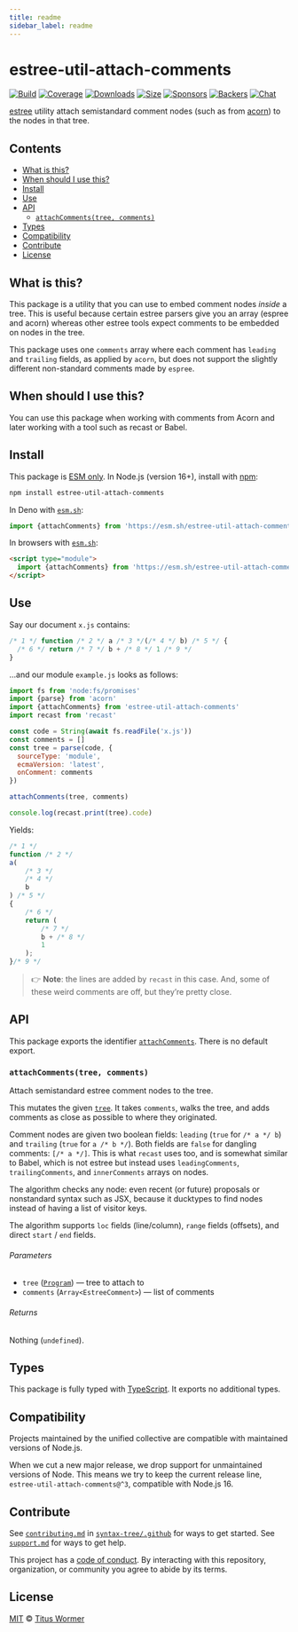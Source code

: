 ```yaml
---
title: readme
sidebar_label: readme
---
```

# estree-util-attach-comments

[![Build][build-badge]][build]
[![Coverage][coverage-badge]][coverage]
[![Downloads][downloads-badge]][downloads]
[![Size][size-badge]][size]
[![Sponsors][sponsors-badge]][collective]
[![Backers][backers-badge]][collective]
[![Chat][chat-badge]][chat]

[estree][] utility attach semistandard comment nodes (such as from [acorn][]) to
the nodes in that tree.

## Contents

*   [What is this?](#what-is-this)
*   [When should I use this?](#when-should-i-use-this)
*   [Install](#install)
*   [Use](#use)
*   [API](#api)
    *   [`attachComments(tree, comments)`](#attachcommentstree-comments)
*   [Types](#types)
*   [Compatibility](#compatibility)
*   [Contribute](#contribute)
*   [License](#license)

## What is this?

This package is a utility that you can use to embed comment nodes *inside* a
tree.
This is useful because certain estree parsers give you an array (espree and
acorn) whereas other estree tools expect comments to be embedded on nodes in the
tree.

This package uses one `comments` array where each comment has `leading` and
`trailing` fields, as applied by `acorn`, but does not support the slightly
different non-standard comments made by `espree`.

## When should I use this?

You can use this package when working with comments from Acorn and later working
with a tool such as recast or Babel.

## Install

This package is [ESM only][esm].
In Node.js (version 16+), install with [npm][]:

```sh
npm install estree-util-attach-comments
```

In Deno with [`esm.sh`][esmsh]:

```js
import {attachComments} from 'https://esm.sh/estree-util-attach-comments@3'
```

In browsers with [`esm.sh`][esmsh]:

```html
<script type="module">
  import {attachComments} from 'https://esm.sh/estree-util-attach-comments@3?bundle'
</script>
```

## Use

Say our document `x.js` contains:

```js
/* 1 */ function /* 2 */ a /* 3 */(/* 4 */ b) /* 5 */ {
  /* 6 */ return /* 7 */ b + /* 8 */ 1 /* 9 */
}
```

…and our module `example.js` looks as follows:

```js
import fs from 'node:fs/promises'
import {parse} from 'acorn'
import {attachComments} from 'estree-util-attach-comments'
import recast from 'recast'

const code = String(await fs.readFile('x.js'))
const comments = []
const tree = parse(code, {
  sourceType: 'module',
  ecmaVersion: 'latest',
  onComment: comments
})

attachComments(tree, comments)

console.log(recast.print(tree).code)
```

Yields:

```js
/* 1 */
function /* 2 */
a(
    /* 3 */
    /* 4 */
    b
) /* 5 */
{
    /* 6 */
    return (
        /* 7 */
        b + /* 8 */
        1
    );
}/* 9 */
```

> 👉 **Note**: the lines are added by `recast` in this case.
> And, some of these weird comments are off, but they’re pretty close.

## API

This package exports the identifier [`attachComments`][api-attach-comments].
There is no default export.

### `attachComments(tree, comments)`

Attach semistandard estree comment nodes to the tree.

This mutates the given [`tree`][estree].
It takes `comments`, walks the tree, and adds comments as close as possible
to where they originated.

Comment nodes are given two boolean fields: `leading` (`true` for `/* a */ b`)
and `trailing` (`true` for `a /* b */`).
Both fields are `false` for dangling comments: `[/* a */]`.
This is what `recast` uses too, and is somewhat similar to Babel, which is not
estree but instead uses `leadingComments`, `trailingComments`, and
`innerComments` arrays on nodes.

The algorithm checks any node: even recent (or future) proposals or nonstandard
syntax such as JSX, because it ducktypes to find nodes instead of having a list
of visitor keys.

The algorithm supports `loc` fields (line/column), `range` fields (offsets),
and direct `start` / `end` fields.

###### Parameters

*   `tree` ([`Program`][program])
    — tree to attach to
*   `comments` (`Array<EstreeComment>`)
    — list of comments

###### Returns

Nothing (`undefined`).

## Types

This package is fully typed with [TypeScript][].
It exports no additional types.

## Compatibility

Projects maintained by the unified collective are compatible with maintained
versions of Node.js.

When we cut a new major release, we drop support for unmaintained versions of
Node.
This means we try to keep the current release line,
`estree-util-attach-comments@^3`, compatible with Node.js 16.

## Contribute

See [`contributing.md`][contributing] in [`syntax-tree/.github`][health] for
ways to get started.
See [`support.md`][support] for ways to get help.

This project has a [code of conduct][coc].
By interacting with this repository, organization, or community you agree to
abide by its terms.

## License

[MIT][license] © [Titus Wormer][author]

<!-- Definitions -->

[build-badge]: https://github.com/syntax-tree/estree-util-attach-comments/workflows/main/badge.svg

[build]: https://github.com/syntax-tree/estree-util-attach-comments/actions

[coverage-badge]: https://img.shields.io/codecov/c/github/syntax-tree/estree-util-attach-comments.svg

[coverage]: https://codecov.io/github/syntax-tree/estree-util-attach-comments

[downloads-badge]: https://img.shields.io/npm/dm/estree-util-attach-comments.svg

[downloads]: https://www.npmjs.com/package/estree-util-attach-comments

[size-badge]: https://img.shields.io/badge/dynamic/json?label=minzipped%20size&query=$.size.compressedSize&url=https://deno.bundlejs.com/?q=estree-util-attach-comments

[size]: https://bundlejs.com/?q=estree-util-attach-comments

[sponsors-badge]: https://opencollective.com/unified/sponsors/badge.svg

[backers-badge]: https://opencollective.com/unified/backers/badge.svg

[collective]: https://opencollective.com/unified

[chat-badge]: https://img.shields.io/badge/chat-discussions-success.svg

[chat]: https://github.com/syntax-tree/unist/discussions

[npm]: https://docs.npmjs.com/cli/install

[esm]: https://gist.github.com/sindresorhus/a39789f98801d908bbc7ff3ecc99d99c

[esmsh]: https://esm.sh

[typescript]: https://www.typescriptlang.org

[license]: license

[author]: https://wooorm.com

[health]: https://github.com/syntax-tree/.github

[contributing]: https://github.com/syntax-tree/.github/blob/main/contributing.md

[support]: https://github.com/syntax-tree/.github/blob/main/support.md

[coc]: https://github.com/syntax-tree/.github/blob/main/code-of-conduct.md

[acorn]: https://github.com/acornjs/acorn

[estree]: https://github.com/estree/estree

[program]: https://github.com/estree/estree/blob/master/es5.md#programs

[api-attach-comments]: #attachcommentstree-comments

